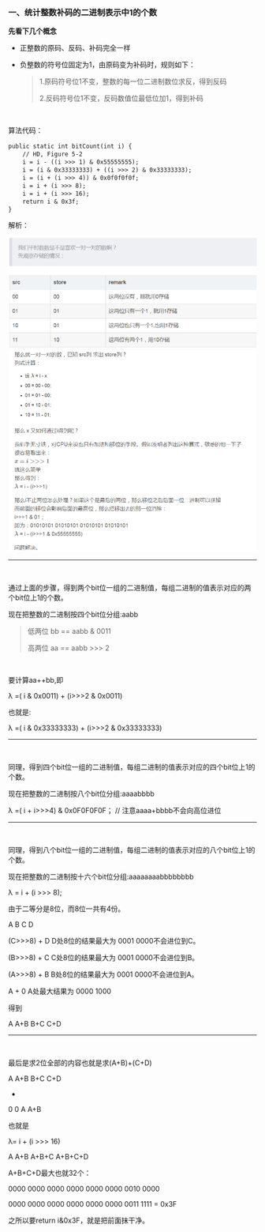 ### 一、统计整数补码的二进制表示中1的个数 ###

**先看下几个概念**

-  正整数的原码、反码、补码完全一样

- 负整数的符号位固定为1，由原码变为补码时，规则如下：
	>1.原码符号位1不变，整数的每一位二进制数位求反，得到反码
	>
	>2.反码符号位1不变，反码数值位最低位加1，得到补码


<br/>

算法代码：

    public static int bitCount(int i) {
        // HD, Figure 5-2
        i = i - ((i >>> 1) & 0x55555555);
        i = (i & 0x33333333) + ((i >>> 2) & 0x33333333);
        i = (i + (i >>> 4)) & 0x0f0f0f0f;
        i = i + (i >>> 8);
        i = i + (i >>> 16);
        return i & 0x3f;
    }


解析：

![](../img/bit_count_1.png)
![](../img/bit_count_2.png)

---
<br/>

通过上面的步骤，得到两个bit位一组的二进制值，每组二进制的值表示对应的两个bit位上1的个数。

现在把整数的二进制按四个bit位分组:aabb
> 低两位 bb == aabb & 0011
>
> 高两位 aa == aabb >>> 2

<br/>

要计算aa++bb,即

λ =( i & 0x0011) + (i>>>2 & 0x0011) 

也就是:
 
λ =( i & 0x33333333) + (i>>>2 & 0x33333333)



---
<br/>

同理，得到四个bit位一组的二进制值，每组二进制的值表示对应的四个bit位上1的个数。


现在把整数的二进制按八个bit位分组:aaaabbbb

λ =( i + i>>>4) & 0x0F0F0F0F； // 注意aaaa+bbbb不会向高位进位



---
<br/>

同理，得到八个bit位一组的二进制值，每组二进制的值表示对应的八个bit位上1的个数。

现在把整数的二进制按十六个bit位分组:aaaaaaaabbbbbbbb

λ = i + (i >>> 8); 

由于二等分是8位，而8位一共有4份。
 
A B C D

(C>>>8) + D D处8位的结果最大为 0001 0000不会进位到C。 

(B>>>8) + C C处8位的结果最大为 0001 0000不会进位到B。
 
(A>>>8) + B B处8位的结果最大为 0001 0000不会进位到A。
 
A + 0 A处最大结果为 0000 1000

得到 

A A+B B+C C+D 

---
<br/>

最后是求2位全部的内容也就是求(A+B)+(C+D) 

A A+B B+C C+D 

+

0 0 A A+B


也就是 

λ= i + (i >>> 16) 

A A+B A+B+C A+B+C+D 

A+B+C+D最大也就32个： 

0000 0000 0000 0000 0000 0000 0010 0000 

0000 0000 0000 0000 0000 0000 0011 1111 = 0x3F 

之所以要return i&0x3F，就是把前面抹干净。